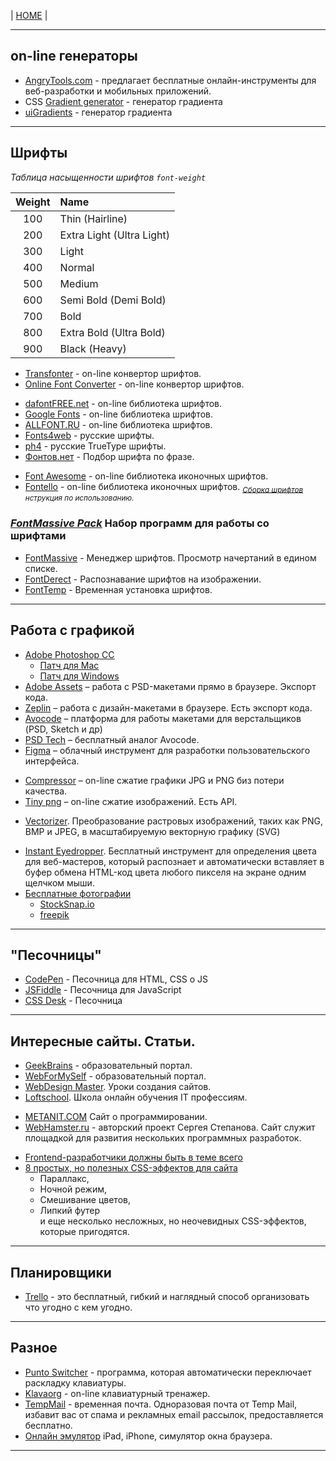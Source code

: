 | [HOME](https://github.com/vik-vavilikhin/vik-vavilikhin.github.io) |

-------------------------------------------------------------------------------------------
## on-line генераторы  
- [AngryTools.com](https://www.css-gradient.com/) - предлагает бесплатные онлайн-инструменты для веб-разработки и мобильных приложений.
- CSS [Gradient generator](https://www.css-gradient.com/) - генератор градиента
- [uiGradients](https://uigradients.com/#GrapefruitSunset) - генератор градиента

-------------------------------------------------------------------------------------------
## Шрифты
_Таблица насыщенности шрифтов `font-weight`_
<!-- ``` -->
 Weight |           Name            |
:------:|:--------------------------|
100     | Thin (Hairline)           |
200     | Extra Light (Ultra Light) |
300     | Light                     |
400     | Normal                    |
500     | Medium                    |
600     | Semi Bold (Demi Bold)     |
700     | Bold                      |
800     | Extra Bold (Ultra Bold)   |
900     | Black (Heavy)             |
<!-- ``` -->
- [Transfonter](https://transfonter.org/) - on-line конвертор шрифтов.
- [Online Font Converter](https://onlinefontconverter.com/) - on-line конвертор шрифтов.
<!-- ==================== -->
- [dafontFREE.net](https://www.dafontfree.net/) - on-line библиотека шрифтов.
- [Google Fonts](https://fonts.google.com/) - on-line библиотека шрифтов.
- [ALLFONT.RU](http://allfont.ru/) - on-line библиотека шрифтов.
- [Fonts4web](http://fonts4web.ru/) - русские шрифты.
- [ph4](https://www.ph4.ru/fonts_fonts.php?ja=19b#) - русские TrueType шрифты.
- [Фонтов.нет](http://www.fontov.net/) - Подбор шрифта по фразе.
<!-- ==================== -->
- [Font Awesome](https://fontawesome.com/) - on-line библиотека иконочных шрифтов.
- [Fontello](http://fontello.com/) - on-line библиотека иконочных шрифтов.
  <sub>_[Сборка шрифтов](https://webref.ru/layout/font-awesome/fontello) нструкция по использованию._</sub>

### ***<u>[FontMassive Pack](https://fontmassive.com/)</u>*** Набор программ для работы со шрифтами
- [FontMassive](https://fontmassive.com/fm.php) - Менеджер шрифтов. Просмотр начертаний в едином списке.
- [FontDerect](https://fontmassive.com/fd.php) - Распознавание шрифтов на изображении.
- [FontTemp](https://fontmassive.com/ft.php) - Временная установка шрифтов.

-------------------------------------------------------------------------------------------
## Работа с графикой
- <u>[Adobe Photoshop CC](http://www.adobe.com/ru/products/photoshop.html)</u>
  - [Патч для Mac](https://yadi.sk/d/cRmb_ho133xcvr)
  - [Патч для Windows](http://photoshop-besplatno.ru/adobe-photoshop-cc.html)
- [Adobe Assets](https://assets.adobe.com/) – работа с PSD-макетами прямо в браузере. Экспорт кода.
- [Zeplin](https://zeplin.io/) – работа с дизайн-макетами в браузере. Есть экспорт кода.
- [Avocode](https://avocode.com/) – платформа для работы макетами для верстальщиков (PSD, Sketch и др)
- [PSD Tech](https://psdetch.com/) – бесплатный аналог Avocode.
- [Figma](https://www.figma.com/) – облачный инструмент для разработки пользовательского интерфейса.
<!-- ==================== -->
- [Сompressor](https://compressor.io/) – on-line сжатие графики JPG и PNG биз потери качества.
- [Tiny png](https://tinypng.com/) – on-line сжатие изображений. Есть API.
<!-- ==================== -->
- [Vectorizer](https://www.vectorizer.io/). Преобразование растровых изображений, таких как PNG, BMP и JPEG, в масштабируемую векторную графику (SVG)
<!-- ==================== -->
- [Instant Eyedropper](http://instant-eyedropper.com/). Бесплатный инструмент для определения цвета для веб-мастеров, который распознает и автоматически вставляет в буфер обмена HTML-код цвета любого пикселя на экране одним щелчком мыши.
- <u>Бесплатные фотографии</u>
   - [StockSnap.io](https://stocksnap.io/)
   - [freepik](https://www.freepik.com/)

-------------------------------------------------------------------------------------------
## "Песочницы"
- [CodePen](https://codepen.io) - Песочница для HTML, CSS о JS
- [JSFiddle](https://jsfiddle.net/) - Песочница для JavaScript
- [CSS Desk](http://cssdeck.com/) - Песочница

-------------------------------------------------------------------------------------------
## Интересные сайты. Статьи.
- [GeekBrains](https://geekbrains.ru/) - образовательный портал.
- [WebForMySelf](https://webformyself.com/) - образовательный портал.
- [WebDesign Master](https://webdesign-master.ru/). Уроки создания сайтов.
- [Loftschool](https://loftschool.com/). Школа онлайн обучения IT профессиям.
<!-- ==================== -->
- [METANIT.COM](https://metanit.com/) Сайт о программировании.
- [WebHamster.ru](https://webhamster.ru/) - авторский проект Сергея Степанова. Сайт служит площадкой для развития нескольких программных разработок.
<!-- ==================== -->
- [Frontend-разработчики должны быть в теме всего](https://habr.com/ru/post/306716/)
- [8 простых, но полезных CSS-эффектов для сайта](https://proglib.io/p/8-css-tricks/)
  - Параллакс,
  - Ночной режим,
  - Смешивание цветов,
  - Липкий футер  
и еще несколько несложных, но неочевидных CSS-эффектов, которые пригодятся.

-------------------------------------------------------------------------------------------
## Планировщики
- [Trello](https://trello.com/) - это бесплатный, гибкий и наглядный способ организовать что угодно с кем угодно.

-------------------------------------------------------------------------------------------
## Разное
- [Punto Switcher](https://yandex.ru/soft/punto/) - программа, которая автоматически переключает раскладку клавиатуры.
- [Klavaorg](https://klava.org/) - on-line клавиатурный тренажер.
- [TempMail](https://temp-mail.org/ru/) - временная почта. Одноразовая почта от Temp Mail, избавит вас от спама и рекламных email рассылок, предоставляется бесплатно.
- [Онлайн эмулятор](http://weblomaster.ru/ipad-emulator/) iPad, iPhone, симулятор окна браузера.

-------------------------------------------------------------------------------------------
## 